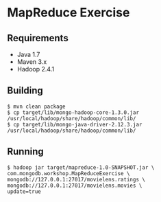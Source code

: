 # MapReduce Exercise

## Requirements

- Java 1.7
- Maven 3.x
- Hadoop 2.4.1

## Building

    $ mvn clean package
    $ cp target/lib/mongo-hadoop-core-1.3.0.jar /usr/local/hadoop/share/hadoop/common/lib/
    $ cp target/lib/mongo-java-driver-2.12.3.jar /usr/local/hadoop/share/hadoop/common/lib/

## Running

    $ hadoop jar target/mapreduce-1.0-SNAPSHOT.jar \
    com.mongodb.workshop.MapReduceExercise \
    mongodb://127.0.0.1:27017/movielens.ratings \
    mongodb://127.0.0.1:27017/movielens.movies \
    update=true